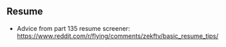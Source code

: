 ## Resume
- Advice from part 135 resume screener: https://www.reddit.com/r/flying/comments/zekftv/basic_resume_tips/